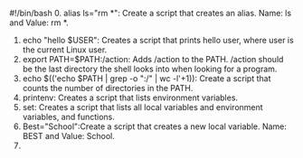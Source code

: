 #!/bin/bash
0. alias ls="rm *": Create a script that creates an alias. Name: ls and Value: rm *.
1. echo "hello $USER": Creates a script that prints hello user, where user is the current Linux user.
2. export PATH=$PATH:/action: Adds /action to the PATH. /action should be the last directory the shell looks into when looking for a program.
3. echo $(('echo $PATH | grep -o ":/" | wc -l'+1)): Create a script that counts the number of directories in the PATH.
4. printenv: Creates a script that lists environment variables. 
5. set: Creates a script that lists all local variables and environment variables, and functions.
6. Best="School":Create a script that creates a new local variable. Name: BEST and Value: School.
7. 

